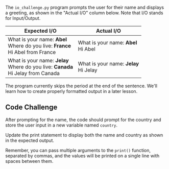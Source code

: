 The `io_challenge.py` program prompts the user for their name and displays a greeting, as shown in the "Actual I/O" column below. Note that I/O stands for Input/Output.

| Expected I/O                                                                                | Actual I/O                                     |
|---------------------------------------------------------------------------------------------|------------------------------------------------|
| What is your name: <b>Abel</b><br>Where do you live: <b>France</b><br>Hi Abel from France   | What is your name: <b>Abel</b><br>Hi Abel   |
| What is your name: <b>Jelay</b><br>Where do you live: <b>Canada</b><br>Hi Jelay from Canada | What is your name: <b>Jelay</b><br>Hi Jelay |

The program currently skips the period at the end of the sentence. We'll learn how to create properly formatted output in a later lesson.
## Code Challenge

After prompting for the name, the code should prompt for the country and store the user input in a new variable named `country`. 

Update the print statement to display both the name and country as shown in the expected output.  

Remember, you can pass multiple arguments to the `print()` function, separated by commas, and the values will be printed on a single line with spaces between them.



